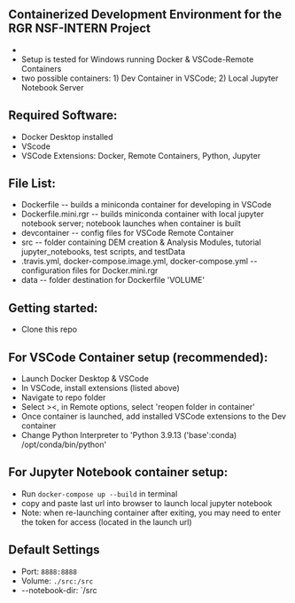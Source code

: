 ## Containerized Development Environment for the RGR NSF-INTERN Project
-
- Setup is tested for Windows running Docker & VSCode-Remote Containers
- two possible containers: 1) Dev Container in VSCode; 2) Local Jupyter Notebook Server

## Required Software:
- Docker Desktop installed
- VScode
- VSCode Extensions: Docker, Remote Containers, Python, Jupyter

## File List:
- Dockerfile -- builds a miniconda container for developing in VSCode
- Dockerfile.mini.rgr -- builds miniconda container with local jupyter notebook server; notebook launches when container is built
- devcontainer -- config files for VSCode Remote Container
- src -- folder containing DEM creation & Analysis Modules, tutorial jupyter_notebooks, test scripts, and testData
- .travis.yml, docker-compose.image.yml, docker-compose.yml -- configuration files for Docker.mini.rgr
- data -- folder destination for Dockerfile 'VOLUME'

## Getting started:
- Clone this repo
## For VSCode Container setup (recommended):
- Launch Docker Desktop & VSCode
- In VSCode, install extensions (listed above)
- Navigate to repo folder
- Select ><, in Remote options, select 'reopen folder in container'
- Once container is launched, add installed VSCode extensions to the Dev container
- Change Python Interpreter to 'Python 3.9.13 ('base':conda) /opt/conda/bin/python'

## For Jupyter Notebook container setup:
- Run `docker-compose up --build` in terminal
- copy and paste last url into browser to launch local jupyter notebook
- Note: when re-launching container after exiting, you may need to enter the token for access (located in the launch url)

## Default Settings
- Port: `8888:8888`
- Volume: `./src:/src`
- --notebook-dir: `/src



